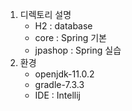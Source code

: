 1. 디렉토리 설명
   - H2 : database
   - core : Spring 기본
   - jpashop : Spring 실습
2. 환경
   - openjdk-11.0.2
   - gradle-7.3.3
   - IDE : Intellij

